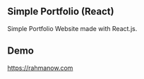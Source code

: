 
## Simple Portfolio (React)

Simple Portfolio Website made with React.js.


## Demo

https://rahmanow.com

